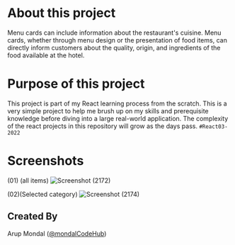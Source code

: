 # About this project
Menu cards can include information about the restaurant's cuisine. Menu cards, whether through menu design or the presentation of food items, can directly inform customers about the quality, origin, and ingredients of the food available at the hotel.

# Purpose of this project
This project is part of my React learning process from the scratch. This is a very simple project to help me brush up on my skills and prerequisite knowledge before diving into a large real-world application. The complexity of the react projects in this repository will grow as the days pass. ``#React03-2022``

# Screenshots 

(01) (all items)
![Screenshot (2172)](https://user-images.githubusercontent.com/88100576/203029665-effd21cf-6010-485e-a97a-586206c6f55f.png)



(02)(Selected category)
![Screenshot (2174)](https://user-images.githubusercontent.com/88100576/203029475-50f56f85-4682-4c82-b5ce-89e0d90de0fd.png)


## Created By
Arup Mondal ([@mondalCodeHub](https://www.github.com/mondalCodeHub))
